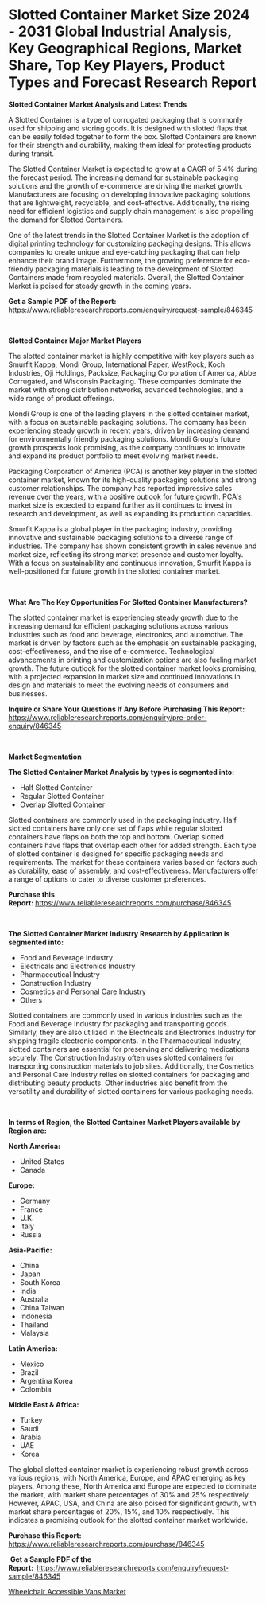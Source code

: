 <p><h1>Slotted Container Market Size 2024 - 2031 Global Industrial Analysis, Key Geographical Regions, Market Share, Top Key Players, Product Types and Forecast Research Report</h1></p><p><strong>Slotted Container Market Analysis and Latest Trends</strong></p>
<p><p>A Slotted Container is a type of corrugated packaging that is commonly used for shipping and storing goods. It is designed with slotted flaps that can be easily folded together to form the box. Slotted Containers are known for their strength and durability, making them ideal for protecting products during transit.</p><p>The Slotted Container Market is expected to grow at a CAGR of 5.4% during the forecast period. The increasing demand for sustainable packaging solutions and the growth of e-commerce are driving the market growth. Manufacturers are focusing on developing innovative packaging solutions that are lightweight, recyclable, and cost-effective. Additionally, the rising need for efficient logistics and supply chain management is also propelling the demand for Slotted Containers.</p><p>One of the latest trends in the Slotted Container Market is the adoption of digital printing technology for customizing packaging designs. This allows companies to create unique and eye-catching packaging that can help enhance their brand image. Furthermore, the growing preference for eco-friendly packaging materials is leading to the development of Slotted Containers made from recycled materials. Overall, the Slotted Container Market is poised for steady growth in the coming years.</p></p>
<p><strong>Get a Sample PDF of the Report:&nbsp;</strong> <a href="https://www.reliableresearchreports.com/enquiry/request-sample/846345">https://www.reliableresearchreports.com/enquiry/request-sample/846345</a></p>
<p>&nbsp;</p>
<p><strong>Slotted Container Major Market Players</strong></p>
<p><p>The slotted container market is highly competitive with key players such as Smurfit Kappa, Mondi Group, International Paper, WestRock, Koch Industries, Oji Holdings, Packsize, Packaging Corporation of America, Abbe Corrugated, and Wisconsin Packaging. These companies dominate the market with strong distribution networks, advanced technologies, and a wide range of product offerings.</p><p>Mondi Group is one of the leading players in the slotted container market, with a focus on sustainable packaging solutions. The company has been experiencing steady growth in recent years, driven by increasing demand for environmentally friendly packaging solutions. Mondi Group's future growth prospects look promising, as the company continues to innovate and expand its product portfolio to meet evolving market needs.</p><p>Packaging Corporation of America (PCA) is another key player in the slotted container market, known for its high-quality packaging solutions and strong customer relationships. The company has reported impressive sales revenue over the years, with a positive outlook for future growth. PCA's market size is expected to expand further as it continues to invest in research and development, as well as expanding its production capacities.</p><p>Smurfit Kappa is a global player in the packaging industry, providing innovative and sustainable packaging solutions to a diverse range of industries. The company has shown consistent growth in sales revenue and market size, reflecting its strong market presence and customer loyalty. With a focus on sustainability and continuous innovation, Smurfit Kappa is well-positioned for future growth in the slotted container market.</p></p>
<p>&nbsp;</p>
<p><strong>What Are The Key Opportunities For Slotted Container Manufacturers?</strong></p>
<p><p>The slotted container market is experiencing steady growth due to the increasing demand for efficient packaging solutions across various industries such as food and beverage, electronics, and automotive. The market is driven by factors such as the emphasis on sustainable packaging, cost-effectiveness, and the rise of e-commerce. Technological advancements in printing and customization options are also fueling market growth. The future outlook for the slotted container market looks promising, with a projected expansion in market size and continued innovations in design and materials to meet the evolving needs of consumers and businesses.</p></p>
<p><strong>Inquire or Share Your Questions If Any Before Purchasing This Report:</strong> <a href="https://www.reliableresearchreports.com/enquiry/pre-order-enquiry/846345">https://www.reliableresearchreports.com/enquiry/pre-order-enquiry/846345</a></p>
<p>&nbsp;</p>
<p><strong>Market Segmentation</strong></p>
<p><strong>The Slotted Container Market Analysis by types is segmented into:</strong></p>
<p><ul><li>Half Slotted Container</li><li>Regular Slotted Container</li><li>Overlap Slotted Container</li></ul></p>
<p><p>Slotted containers are commonly used in the packaging industry. Half slotted containers have only one set of flaps while regular slotted containers have flaps on both the top and bottom. Overlap slotted containers have flaps that overlap each other for added strength. Each type of slotted container is designed for specific packaging needs and requirements. The market for these containers varies based on factors such as durability, ease of assembly, and cost-effectiveness. Manufacturers offer a range of options to cater to diverse customer preferences.</p></p>
<p><strong>Purchase this Report:&nbsp;</strong><a href="https://www.reliableresearchreports.com/purchase/846345">https://www.reliableresearchreports.com/purchase/846345</a></p>
<p>&nbsp;</p>
<p><strong>The Slotted Container Market Industry Research by Application is segmented into:</strong></p>
<p><ul><li>Food and Beverage Industry</li><li>Electricals and Electronics Industry</li><li>Pharmaceutical Industry</li><li>Construction Industry</li><li>Cosmetics and Personal Care Industry</li><li>Others</li></ul></p>
<p><p>Slotted containers are commonly used in various industries such as the Food and Beverage Industry for packaging and transporting goods. Similarly, they are also utilized in the Electricals and Electronics Industry for shipping fragile electronic components. In the Pharmaceutical Industry, slotted containers are essential for preserving and delivering medications securely. The Construction Industry often uses slotted containers for transporting construction materials to job sites. Additionally, the Cosmetics and Personal Care Industry relies on slotted containers for packaging and distributing beauty products. Other industries also benefit from the versatility and durability of slotted containers for various packaging needs.</p></p>
<p>&nbsp;</p>
<p><strong>In terms of Region, the Slotted Container Market Players available by Region are:</strong></p>
<p>
    <p> <strong> North America: </strong>
        <ul>
            <li>United States</li>
            <li>Canada</li>
        </ul>
        </p> 
    <p> <strong> Europe: </strong>
        <ul>
            <li>Germany</li>
            <li>France</li>
            <li>U.K.</li>
            <li>Italy</li>
            <li>Russia</li>
        </ul>
        </p> 
    <p> <strong> Asia-Pacific: </strong>
        <ul>
            <li>China</li>
            <li>Japan</li>
            <li>South Korea</li>
            <li>India</li>
            <li>Australia</li>
            <li>China Taiwan</li>
            <li>Indonesia</li>
            <li>Thailand</li>
            <li>Malaysia</li>
        </ul>
        </p> 
    <p> <strong> Latin America: </strong>
        <ul>
            <li>Mexico</li>
            <li>Brazil</li>
            <li>Argentina Korea</li>
            <li>Colombia</li>
        </ul>
        </p> 
    <p> <strong> Middle East & Africa: </strong>
        <ul>
            <li>Turkey</li>
            <li>Saudi</li>
            <li>Arabia</li>
            <li>UAE</li>
            <li>Korea</li>
        </ul>
    </p>
    </p>
<p><p>The global slotted container market is experiencing robust growth across various regions, with North America, Europe, and APAC emerging as key players. Among these, North America and Europe are expected to dominate the market, with market share percentages of 30% and 25% respectively. However, APAC, USA, and China are also poised for significant growth, with market share percentages of 20%, 15%, and 10% respectively. This indicates a promising outlook for the slotted container market worldwide.</p></p>
<p><strong>Purchase this Report: </strong><a href="https://www.reliableresearchreports.com/purchase/846345">https://www.reliableresearchreports.com/purchase/846345</a></p>
<p>&nbsp;<strong>Get a Sample PDF of the Report:&nbsp;&nbsp;</strong><a href="https://www.reliableresearchreports.com/enquiry/request-sample/846345">https://www.reliableresearchreports.com/enquiry/request-sample/846345</a></p>
<p><strong></strong></p>
<p><p><a href="https://bubble-tree-ea4.notion.site/Wheelchair-Accessible-Vans-Market-Provides-Detailed-Segmentation-of-this-Market-based-on-Type-Appli-0c4f14faf91d48a18fa04f4580cbd172">Wheelchair Accessible Vans Market</a></p></p>